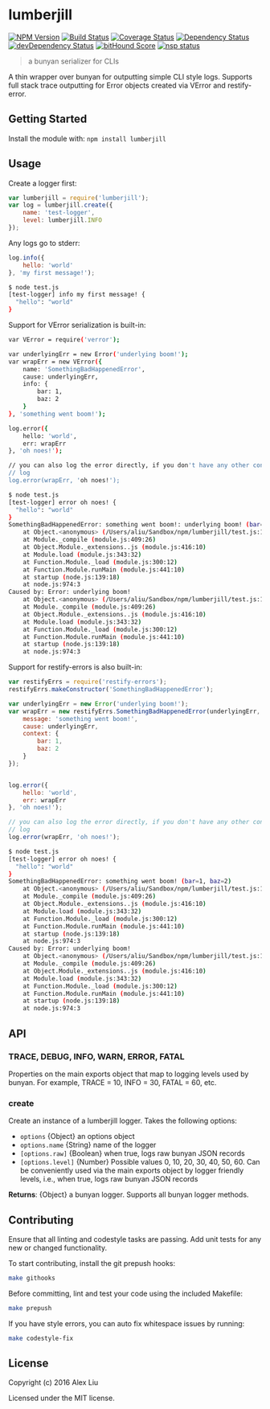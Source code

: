 # lumberjill

[![NPM Version](https://img.shields.io/npm/v/lumberjill.svg)](https://npmjs.org/package/lumberjill)
[![Build Status](https://travis-ci.org/DonutEspresso/lumberjill.svg?branch=master)](https://travis-ci.org/DonutEspresso/lumberjill)
[![Coverage Status](https://coveralls.io/repos/github/DonutEspresso/lumberjill/badge.svg?branch=master)](https://coveralls.io/github/DonutEspresso/lumberjill?branch=master)
[![Dependency Status](https://david-dm.org/DonutEspresso/lumberjill.svg)](https://david-dm.org/DonutEspresso/lumberjill)
[![devDependency Status](https://david-dm.org/DonutEspresso/lumberjill/dev-status.svg)](https://david-dm.org/DonutEspresso/lumberjill#info=devDependencies)
[![bitHound Score](https://www.bithound.io/github/DonutEspresso/lumberjill/badges/score.svg)](https://www.bithound.io/github/DonutEspresso/lumberjill/master)
[![nsp status](https://img.shields.io/badge/NSP%20status-no%20vulnerabilities-green.svg)](https://travis-ci.org/DonutEspresso/lumberjill)

> a bunyan serializer for CLIs

A thin wrapper over bunyan for outputting simple CLI style logs. Supports full
stack trace outputting for Error objects created via VError and restify-error.

## Getting Started

Install the module with: `npm install lumberjill`

## Usage

Create a logger first:

```js
var lumberjill = require('lumberjill');
var log = lumberjill.create({
    name: 'test-logger',
    level: lumberjill.INFO
});
```

Any logs go to stderr:

```js
log.info({
    hello: 'world'
}, 'my first message!');
```

```sh
$ node test.js
[test-logger] info my first message! {
  "hello": "world"
}
```

Support for VError serialization is built-in:

```sh
var VError = require('verror');

var underlyingErr = new Error('underlying boom!');
var wrapErr = new VError({
	name: 'SomethingBadHappenedError',
	cause: underlyingErr,
	info: {
		bar: 1,
		baz: 2
	}
}, 'something went boom!');

log.error({
	hello: 'world',
	err: wrapErr
}, 'oh noes!');

// you can also log the error directly, if you don't have any other context to
// log
log.error(wrapErr, 'oh noes!');
```

```sh
$ node test.js
[test-logger] error oh noes! {
  "hello": "world"
}
SomethingBadHappenedError: something went boom!: underlying boom! (bar=1, baz=2)
    at Object.<anonymous> (/Users/aliu/Sandbox/npm/lumberjill/test.js:11:15)
    at Module._compile (module.js:409:26)
    at Object.Module._extensions..js (module.js:416:10)
    at Module.load (module.js:343:32)
    at Function.Module._load (module.js:300:12)
    at Function.Module.runMain (module.js:441:10)
    at startup (node.js:139:18)
    at node.js:974:3
Caused by: Error: underlying boom!
    at Object.<anonymous> (/Users/aliu/Sandbox/npm/lumberjill/test.js:10:21)
    at Module._compile (module.js:409:26)
    at Object.Module._extensions..js (module.js:416:10)
    at Module.load (module.js:343:32)
    at Function.Module._load (module.js:300:12)
    at Function.Module.runMain (module.js:441:10)
    at startup (node.js:139:18)
    at node.js:974:3
```

Support for restify-errors is also built-in:

```js
var restifyErrs = require('restify-errors');
restifyErrs.makeConstructor('SomethingBadHappenedError');

var underlyingErr = new Error('underlying boom!');
var wrapErr = new restifyErrs.SomethingBadHappenedError(underlyingErr, {
    message: 'something went boom!',
    cause: underlyingErr,
    context: {
        bar: 1,
        baz: 2
    }
});


log.error({
    hello: 'world',
    err: wrapErr
}, 'oh noes!');

// you can also log the error directly, if you don't have any other context to
// log
log.error(wrapErr, 'oh noes!');
```

```sh
$ node test.js
[test-logger] error oh noes! {
  "hello": "world"
}
SomethingBadHappenedError: something went boom! (bar=1, baz=2)
    at Object.<anonymous> (/Users/aliu/Sandbox/npm/lumberjill/test.js:13:15)
    at Module._compile (module.js:409:26)
    at Object.Module._extensions..js (module.js:416:10)
    at Module.load (module.js:343:32)
    at Function.Module._load (module.js:300:12)
    at Function.Module.runMain (module.js:441:10)
    at startup (node.js:139:18)
    at node.js:974:3
Caused by: Error: underlying boom!
    at Object.<anonymous> (/Users/aliu/Sandbox/npm/lumberjill/test.js:12:21)
    at Module._compile (module.js:409:26)
    at Object.Module._extensions..js (module.js:416:10)
    at Module.load (module.js:343:32)
    at Function.Module._load (module.js:300:12)
    at Function.Module.runMain (module.js:441:10)
    at startup (node.js:139:18)
    at node.js:974:3
```


## API


### TRACE, DEBUG, INFO, WARN, ERROR, FATAL
Properties on the main exports object that map to logging levels used by bunyan.
For example, TRACE = 10, INFO = 30, FATAL = 60, etc.


### create
Create an instance of a lumberjill logger. Takes the following options:

 * `options` {Object} an options object
 * `options.name` {String} name of the logger
 * `[options.raw]` {Boolean} when true, logs raw bunyan JSON records
 * `[options.level]` {Number} Possible values 0, 10, 20, 30, 40, 50, 60. Can
be conveniently used via the main exports object by logger friendly levels,
i.e., when true, logs raw bunyan JSON records

__Returns__: {Object} a bunyan logger. Supports all bunyan logger methods.


## Contributing

Ensure that all linting and codestyle tasks are passing. Add unit tests for any
new or changed functionality.

To start contributing, install the git prepush hooks:

```sh
make githooks
```

Before committing, lint and test your code using the included Makefile:
```sh
make prepush
```

If you have style errors, you can auto fix whitespace issues by running:

```sh
make codestyle-fix
```

## License

Copyright (c) 2016 Alex Liu

Licensed under the MIT license.
